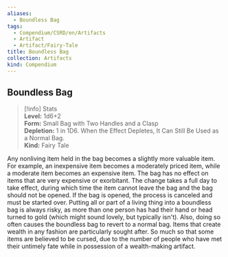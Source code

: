 ```yaml
---
aliases:
  - Boundless Bag
tags:
  - Compendium/CSRD/en/Artifacts
  - Artifact
  - Artifact/Fairy-Tale
title: Boundless Bag
collection: Artifacts
kind: Compendium
---
```

## Boundless Bag  
>[!info] Stats  
> **Level:** 1d6+2  
> **Form:** Small Bag with Two Handles and a Clasp  
> **Depletion:** 1 in 1D6. When the Effect Depletes, It Can Still Be Used as a Normal Bag.  
> **Kind:** Fairy Tale
  
Any nonliving item held in the bag becomes a slightly more valuable item. For example, an inexpensive item becomes a moderately priced item, while a moderate item becomes an expensive item. The bag has no effect on items that are very expensive or exorbitant. The change takes a full day to take effect, during which time the item cannot leave the bag and the bag should not be opened. If the bag is opened, the process is canceled and must be started over. Putting all or part of a living thing into a boundless bag is always risky, as more than one person has had their hand or head turned to gold (which might sound lovely, but typically isn't). Also, doing so often causes the boundless bag to revert to a normal bag. Items that create wealth in any fashion are particularly sought after. So much so that some items are believed to be cursed, due to the number of people who have met their untimely fate while in possession of a wealth-making artifact.